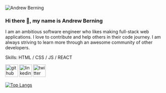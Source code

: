 ![Andrew Berning](EngineeringBanner.png)

### Hi there 👋, my name is Andrew Berning

I am an ambitious software engineer who likes making full-stack web applications. I love to contribute and help others in their code journey. I am always striving to learn more through an awesome community of other developers.

Skills: HTML / CSS / JS / REACT 



[<img src='https://cdn.jsdelivr.net/npm/simple-icons@3.0.1/icons/github.svg' alt='github' height='40'>](https://github.com/andrewberning)  [<img src='https://cdn.jsdelivr.net/npm/simple-icons@3.0.1/icons/linkedin.svg' alt='linkedin' height='40'>](https://www.linkedin.com/in/andrew-berning/)  [<img src='https://cdn.jsdelivr.net/npm/simple-icons@3.0.1/icons/twitter.svg' alt='twitter' height='40'>](https://twitter.com/@berning_andrew)  

[![Top Langs](https://github-readme-stats.vercel.app/api/top-langs/?username=andrewberning)](https://github.com/anuraghazra/github-readme-stats)


